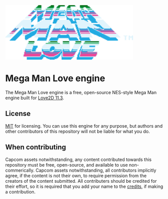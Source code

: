 <img src="https://raw.githubusercontent.com/Yozzaxia1311/MegaManLove/wikires/mml.png" width="404" height="172"/>
<h1>Mega Man Love engine</h1>
The Mega Man Love engine is a free, open-source NES-style Mega Man engine built for <a href="http://love2d.org">Love2D 11.3</a>.

<h2>License</h2>
<a href="./LICENSE">MIT</a> for licensing. You can use this engine for any purpose, but authors and other contributors of this repository will not be liable for what you do.

<h2>When contributing</h2>
Capcom assets notwithstanding, any content contributed towards this repository must be free, open-source, and available to use non-commerically. Capcom assets notwithstanding, all contributors implicitly agree, if the content is not their own, to require permission from the creators of the content submitted. All contributers should be credited for their effort, so it is required that you add your name to the <a href="./CREDIT.MD">credits</a>, if making a contribution.

